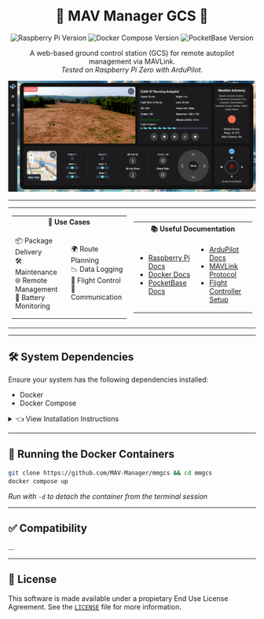 <div align="center">

# 🚁 MAV Manager GCS 📡

![Raspberry Pi Version](https://img.shields.io/badge/Raspberry_Pi-Zero%20%2F%204B-red?style=flat-square&logo=raspberry-pi)
![Docker Compose Version](https://img.shields.io/badge/Docker%20Compose-v2.27.1-blue?style=flat-square&logo=docker)
![PocketBase Version](https://img.shields.io/badge/PocketBase-v0.22.14-green?style=flat-square&logo=pocketbase)

A web-based ground control station (GCS) for remote autopilot management via MAVLink.  
*Tested on Raspberry Pi Zero with ArduPilot.*

<img src="screenshots/mmgcs.png" alt="Illustration" width="auto"/>

</div>

---

<table align="center">
<tr>
<td>

<table align="center">

<th colspan="2" style="text-align: center;">🔧 Use Cases</th>
<tr>
<td>
      
📦 Package Delivery  
🛠️ Maintenance  
🌐 Remote Management  
🔋 Battery Monitoring  

</td>
<td>

🌍 Route Planning  
📉 Data Logging  
🚁 Flight Control  
📡 Communication  

</td>
</tr>
</table>


</td>
<td>


<table align="center">
<th colspan="2" style="text-align: center;">📚 Useful Documentation</th>
<tr>
<td>


- [Raspberry Pi Docs](https://www.raspberrypi.com/documentation)
- [Docker Docs](https://docs.docker.com/)
- [PocketBase Docs](https://pocketbase.io/docs/)

</td>
<td>

- [ArduPilot Docs](https://ardupilot.org/ardupilot/index.html)
- [MAVLink Protocol](https://mavlink.io/en/)
- [Flight Controller Setup](https://ardupilot.org/copter/docs/initial-setup.html)

</td>
</tr>
</table>


</td>
</tr>

</table>

---

## 🛠 System Dependencies

Ensure your system has the following dependencies installed:
- Docker
- Docker Compose

<details>
<summary>👈 View Installation Instructions</summary>
<p>

**Install Docker:**
```bash
curl -fsSL https://get.docker.com -o get-docker.sh
sudo sh get-docker.sh
```

**Install Docker Compose:**
```bash
sudo apt-get install -y docker-compose
```

</p>
</details>

---

## 🐳 Running the Docker Containers
```bash
git clone https://github.com/MAV-Manager/mmgcs && cd mmgcs
docker compose up
```
*Run with `-d` to detach the container from the terminal session*

---

## ✅ Compatibility
...

---

## 📜 License
This software is made available under a propietary End Use License Agreement. See the [`LICENSE`](LICENSE.md) file for more information.